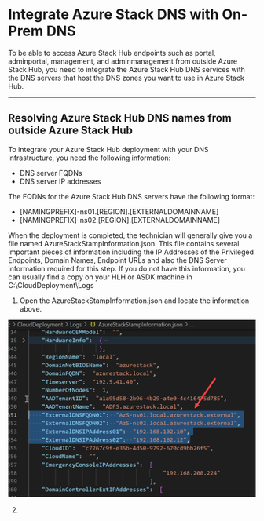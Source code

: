 # Integrate Azure Stack DNS with On-Prem DNS
To be able to access Azure Stack Hub endpoints such as portal, adminportal, management, and adminmanagement from outside Azure Stack Hub, you need to integrate the Azure Stack Hub DNS services with the DNS servers that host the DNS zones you want to use in Azure Stack Hub.

***

## Resolving Azure Stack Hub DNS names from outside Azure Stack Hub

To integrate your Azure Stack Hub deployment with your DNS infrastructure, you need the following information:

- DNS server FQDNs
- DNS server IP addresses

The FQDNs for the Azure Stack Hub DNS servers have the following format:

- [NAMINGPREFIX]-ns01.[REGION].[EXTERNALDOMAINNAME]
- [NAMINGPREFIX]-ns02.[REGION].[EXTERNALDOMAINNAME]

When the deployment is completed, the technician will generally give you a file named AzureStackStampInformation.json.
This file contains several important pieces of information including the IP Addresses of the Privileged Endpoints, Domain Names, Endpoint URLs and also the DNS Server information required for this step.
If you do not have this information, you can usually find a copy on your HLH or ASDK machine in C:\CloudDeployment\Logs

1.	Open the AzureStackStampInformation.json and locate the information above.

![alt text](images/image1.png)

2. 



